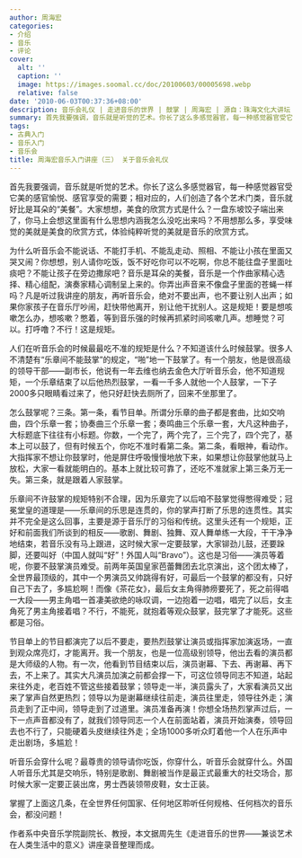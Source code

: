 ```yaml
---
author: 周海宏
categories:
- 介绍
- 音乐
- 评论
cover:
  alt: ''
  caption: ''
  image: https://images.soomal.cc/doc/20100603/00005698.webp
  relative: false
date: '2010-06-03T00:37:36+08:00'
description: 音乐会礼仪 | 走进音乐的世界 | 鼓掌 | 周海宏 | 源自：珠海文化大讲坛 | 版权：转载 |  平均/总评分：06.25/25
summary: 首先我要强调，音乐就是听觉的艺术。你长了这么多感觉器官，每一种感觉器官受它美的感官愉悦、感官享受的需要；相对应的，人们创造了各个艺术门类，音乐就好比是耳朵的“美餐”。大家想想，美食的欣赏方式是什么？一盘东坡饺子端出来了，你马上会想这里面有什么思想内涵我怎么没吃出来吗？不用想那么多，享受味觉的美就是美食的欣赏方式，体验纯粹听觉的美就是音乐的欣赏方式……
tags:
- 古典入门
- 音乐入门
- 音乐会
title: 周海宏音乐入门讲座（三） 关于音乐会礼仪
---
```


首先我要强调，音乐就是听觉的艺术。你长了这么多感觉器官，每一种感觉器官受它美的感官愉悦、感官享受的需要；相对应的，人们创造了各个艺术门类，音乐就好比是耳朵的“美餐”。大家想想，美食的欣赏方式是什么？一盘东坡饺子端出来了，你马上会想这里面有什么思想内涵我怎么没吃出来吗？不用想那么多，享受味觉的美就是美食的欣赏方式，体验纯粹听觉的美就是音乐的欣赏方式。

为什么听音乐会不能说话、不能打手机、不能乱走动、照相、不能让小孩在里面又哭又闹？你想想，别人请你吃饭，饭不好吃你可以不吃啊，你总不能往盘子里面吐痰吧？不能让孩子在旁边撒尿吧？音乐是耳朵的美餐，音乐是一个作曲家精心选择、精心组配，演奏家精心调制呈上来的。你弄出声音来不像盘子里面的苍蝇一样吗？凡是听过我讲座的朋友，再听音乐会，绝对不要出声，也不要让别人出声；如果你家孩子在音乐厅吵闹，赶快带他离开，别让他干扰别人。这是规矩！要是想咳嗽怎么办，想咳嗽？憋着，等到音乐强的时候再抓紧时间咳嗽几声。想睡觉？可以。打呼噜？不行！这是规矩。

人们在听音乐会的时候最最吃不准的规矩是什么？不知道该什么时候鼓掌。很多人不清楚有“乐章间不能鼓掌”的规定，“啪”地一下鼓掌了。有一个朋友，他是很高级的领导干部――副市长，他说有一年去维也纳去金色大厅听音乐会，他不知道规矩，一个乐章结束了以后他热烈鼓掌，一看一千多人就他一个人鼓掌，一下子2000多只眼睛看过来了，他只好赶快去厕所了，回来不坐那里了。

怎么鼓掌呢？三条。第一条，看节目单。所谓分乐章的曲子都是套曲，比如交响曲，四个乐章一套；协奏曲三个乐章一套；奏鸣曲三个乐章一套，大凡这种曲子，大标题底下往往有小标题。你数，一个完了，两个完了，三个完了，四个完了，基本上可以鼓了，但有时候五个，你吃不准时看第二条。第二条，看眼神，看动作。大指挥家不想让你鼓掌时，他是屏住呼吸慢慢地放下来，如果想让你鼓掌他就马上放松，大家一看就能明白的。基本上就比较可靠了，还吃不准就家上第三条万无一失。第三条，就是跟着人家鼓掌。

乐章间不许鼓掌的规矩特别不合理，因为乐章完了以后咱不鼓掌觉得憋得难受；冠冕堂皇的道理是――乐章间的乐思是连贯的，你的掌声打断了乐思的连贯性。其实并不完全是这么回事，主要是源于音乐厅的习俗和传统。这里头还有一个规矩，正好和前面我们所谈到的相反――歌剧、舞剧、独舞、双人舞单练一大段，干干净净地结束，若音乐没有马上跟进，这时候大家一定要鼓掌，大家铆劲儿鼓，还要跺脚，还要叫好（中国人就叫“好”！外国人叫“Bravo”）。这也是习俗――演员等着呢，你要不鼓掌演员难受。前两年英国皇家芭蕾舞团去北京演出，这个团太棒了，全世界最顶级的，其中一个男演员又帅跳得有好，可最后一个鼓掌的都没有，只好自己下去了，多尴尬啊！而像《茶花女》，最后女主角得肺痨要死了，死之前得唱一大段――男主角唱一首凄美欲绝的咏叹调，一边抱着一边唱，唱完了以后，女主角死了男主角接着唱？不行，不能死，就抱着等观众鼓掌，鼓完掌了才能死。这些都是习俗。

节目单上的节目都演完了以后不要走，要热烈鼓掌让演员或指挥家加演返场，一直到观众席亮灯，才能离开。我一个朋友，也是一位高级别领导，他出去看的演员都是大师级的人物。有一次，他看到节目结束以后，演员谢幕、下去、再谢幕、再下去，不上来了。其实大凡演员加演之前都会撑一下，可这位领导同志不知道，站起来往外走，老百姓不管这些接着鼓掌；领导走一半，演员露头了，大家看演员又出来了掌声自然更热烈；领导以为是谢幕继续往前走，演员往里走，领导往外走；演员走到了正中间，领导走到了过道里。演员准备再演！你想全场热烈掌声过后，一下一点声音都没有了，就我们领导同志一个人在前面站着，演员开始演奏，领导回去也不行了，只能硬着头皮继续往外走；全场1000多听众盯着他一个人在乐声中走出剧场，多尴尬！

听音乐会穿什么呢？最尊贵的领导请你吃饭，你穿什么，听音乐会就穿什么。外国人听音乐尤其是交响乐，特别是歌剧、舞剧被当作是最正式最重大的社交场合，那时候大家一定要正装出席，男士西装领带皮鞋，女士正装。

掌握了上面这几条，在全世界任何国家、任何地区聆听任何规格、任何档次的音乐会，都没问题！

作者系中央音乐学院副院长、教授，本文据周先生《走进音乐的世界――兼谈艺术在人类生活中的意义》讲座录音整理而成。